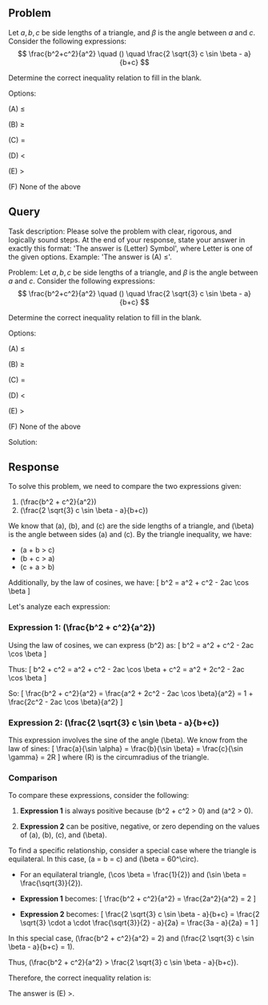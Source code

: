 ## Problem

Let $a, b, c$ be side lengths of a triangle, and $\beta$ is the angle between $a$ and $c$. Consider the following expressions:
$$
\frac{b^2+c^2}{a^2} \quad () \quad \frac{2 \sqrt{3} c \sin \beta - a}{b+c} 
$$

Determine the correct inequality relation to fill in the blank.

Options:

(A) $\leq$ 

(B) $\geq$

(C) $=$ 

(D) $<$

(E) $>$

(F) None of the above

## Query

Task description: Please solve the problem with clear, rigorous, and logically sound steps. At the end of your response, state your answer in exactly this format: 'The answer is (Letter) Symbol', where Letter is one of the given options. Example: 'The answer is (A) $\leq$'.

Problem: Let $a, b, c$ be side lengths of a triangle, and $\beta$ is the angle between $a$ and $c$. Consider the following expressions:
$$
\frac{b^2+c^2}{a^2} \quad () \quad \frac{2 \sqrt{3} c \sin \beta - a}{b+c} 
$$

Determine the correct inequality relation to fill in the blank.

Options:

(A) $\leq$ 

(B) $\geq$

(C) $=$ 

(D) $<$

(E) $>$

(F) None of the above

Solution:

## Response

To solve this problem, we need to compare the two expressions given:

1. \(\frac{b^2 + c^2}{a^2}\)
2. \(\frac{2 \sqrt{3} c \sin \beta - a}{b+c}\)

We know that \(a\), \(b\), and \(c\) are the side lengths of a triangle, and \(\beta\) is the angle between sides \(a\) and \(c\). By the triangle inequality, we have:
- \(a + b > c\)
- \(b + c > a\)
- \(c + a > b\)

Additionally, by the law of cosines, we have:
\[ b^2 = a^2 + c^2 - 2ac \cos \beta \]

Let's analyze each expression:

### Expression 1: \(\frac{b^2 + c^2}{a^2}\)

Using the law of cosines, we can express \(b^2\) as:
\[ b^2 = a^2 + c^2 - 2ac \cos \beta \]

Thus:
\[ b^2 + c^2 = a^2 + c^2 - 2ac \cos \beta + c^2 = a^2 + 2c^2 - 2ac \cos \beta \]

So:
\[ \frac{b^2 + c^2}{a^2} = \frac{a^2 + 2c^2 - 2ac \cos \beta}{a^2} = 1 + \frac{2c^2 - 2ac \cos \beta}{a^2} \]

### Expression 2: \(\frac{2 \sqrt{3} c \sin \beta - a}{b+c}\)

This expression involves the sine of the angle \(\beta\). We know from the law of sines:
\[ \frac{a}{\sin \alpha} = \frac{b}{\sin \beta} = \frac{c}{\sin \gamma} = 2R \]
where \(R\) is the circumradius of the triangle.

### Comparison

To compare these expressions, consider the following:

1. **Expression 1** is always positive because \(b^2 + c^2 > 0\) and \(a^2 > 0\).

2. **Expression 2** can be positive, negative, or zero depending on the values of \(a\), \(b\), \(c\), and \(\beta\).

To find a specific relationship, consider a special case where the triangle is equilateral. In this case, \(a = b = c\) and \(\beta = 60^\circ\).

- For an equilateral triangle, \(\cos \beta = \frac{1}{2}\) and \(\sin \beta = \frac{\sqrt{3}}{2}\).

- **Expression 1** becomes:
  \[
  \frac{b^2 + c^2}{a^2} = \frac{2a^2}{a^2} = 2
  \]

- **Expression 2** becomes:
  \[
  \frac{2 \sqrt{3} c \sin \beta - a}{b+c} = \frac{2 \sqrt{3} \cdot a \cdot \frac{\sqrt{3}}{2} - a}{2a} = \frac{3a - a}{2a} = 1
  \]

In this special case, \(\frac{b^2 + c^2}{a^2} = 2\) and \(\frac{2 \sqrt{3} c \sin \beta - a}{b+c} = 1\).

Thus, \(\frac{b^2 + c^2}{a^2} > \frac{2 \sqrt{3} c \sin \beta - a}{b+c}\).

Therefore, the correct inequality relation is:

The answer is (E) $>$.